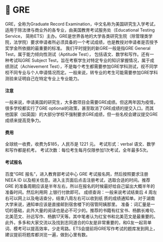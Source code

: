 # 📃 GRE

&#x20;   GRE，全称为Graduate Record Examination，中文名称为美国研究生入学考试， 适用于除法律与商业外的各专业，由美国教育考试服务处（Educational Testing Service， 简称ETS）主办。GRE是世界各地的大学各类研究生院（除管理类学院，法学院）要求申请者所必须具备的一个考试成绩，也是教授对申请者是否授予奖学金所依据的最重要的标准。 我们平时提到的新GRE一般是指GRE General Test，属于能力倾向性测试（Aptitude Test）， 包括语文、数学和写作。还有一种考试叫GRE Subject Test，旨在考察学生对特定专业的知识掌握情况，属于成绩测试（Achievement Test），不是每个考生都需要参加GRE学科测试，视不同学校不同专业与个人申请情况而定。一般来说，转专业的考生可能需要参加GRE学科测验来证明自己在特定专业上专业能力。

#### 注意   &#x20;

&#x20;   一般来说，申请美国的研究生，大多数项目会需要GRE成绩。但这两年因为疫情，很多学校都实行了GRE optional的政策，甚至取消了GRE成绩的提交入口。而其他国家（如英国）的大部分学校不强制要求GRE成绩，但一些名校会建议提交GRE成绩来提高竞争力。

#### 费用

&#x20;   全球统一收费，收费为$185，人民币是 1221 元。 考试形式：verbal 语文、数学和写作都是机考。 考试次数：每位考生每月仅限参加1次考试，全年最多5次。

#### 考试报名

&#x20;   百度“GRE 报名”，进入教育部考试中心 GRE 考试报名网，然后按照要求注册 NEEA ID 以及相关信息。进入主页面后点击注册考试，选取合适的时间。推荐 GRE 的准备周期应该是半年左右，所以在报名的时候最好给自己留出大概半年的准备时间。然后利用网 上银行付款即可。 成绩查询：一般来说考试结束后 4 周左右可以网上以及电话查分，结束八周左右可以收到纸 质的成绩通知单。对于湖南大学来说，通知单应该是直接邮到宿舍楼下的宿管阿姨那里。 准备：词汇量是一切的基础，此外大量的阅读也是必不可少的。推荐的书籍有红宝书、杨鹏长难句、北美范文、孙远写作、杨鹏17天等。其中笔者认为红宝书和北美范文是最重要的。此外，多多和大家交流以及找到志同道合的G友是非常重要的，和G友一起背单词、模考可以提高效率，少走弯路。ETS会提前将GRE写作考试的题库发到网上，建议提前将题库都浏览一遍，做到心里有数。

